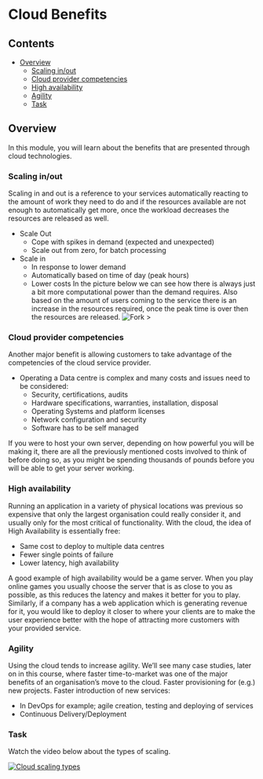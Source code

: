 # Cloud Benefits



<!--TOC_START-->
## Contents
- [Overview](#overview)
	- [Scaling in/out](#scaling-inout)
	- [Cloud provider competencies](#cloud-provider-competencies)
	- [High availability](#high-availability)
	- [Agility](#agility)
	- [Task](#task)

<!--TOC_END-->
## Overview
In this module, you will learn about the benefits that are presented through cloud technologies.

### Scaling in/out

Scaling in and out is a reference to your services automatically reacting to the amount of work they need to do and
 if the resources available are not enough to automatically get more, once the workload decreases the resources are
  released as well.

* Scale Out
    * Cope with spikes in demand (expected and unexpected)
    * Scale out from zero, for batch processing
* Scale in
    * In response to lower demand
    * Automatically based on time of day (peak hours)
    * Lower costs
In the picture below we can see how there is always just a bit more computational power than the demand requires.
 Also based on the amount of users coming to the service there is an increase in the resources required, once the peak
 time is over then the resources are released.
![Fork >](https://imgur.com/uvwqYKg.png)

### Cloud provider competencies

Another major benefit is allowing customers to take advantage of the competencies of the cloud service provider. 
* Operating a Data centre is complex and many costs and issues need to be considered:
    * Security, certifications, audits
    * Hardware specifications, warranties, installation, disposal
    * Operating Systems and platform licenses
    * Network configuration and security
    * Software has to be self managed
    
If you were to host your own server, depending on how powerful you will be making it, there are all the previously
 mentioned costs involved to think of before doing so, as you might be spending thousands of pounds before you will
  be able to get your server working.
    

### High availability

Running an application in a variety of physical locations was previous so expensive that only the largest
 organisation could really consider it, and usually only for the most critical of functionality.
  With the cloud, the idea of High Availability is essentially free:
* Same cost to deploy to multiple data centres
* Fewer single points of failure
* Lower latency, high availability

A good example of high availability would be a game server.
 When you play online games you usually choose the server that is as close to you as possible, as this reduces the
  latency and makes it better for you to play. Similarly, if a company has a web application which is generating
   revenue for it, you would like to deploy it closer to where your clients are to make the user experience better
    with the hope of attracting more customers with your provided service.

### Agility

Using the cloud tends to increase agility.
 We’ll see many case studies, later on in this course, where faster time-to-market was one of the major benefits of an
 organisation’s move to the cloud.
  Faster provisioning for (e.g.) new projects.
   Faster introduction of new services:
* In DevOps for example; agile creation, testing and deploying of services
* Continuous Delivery/Deployment

### Task

Watch the video below about the types of scaling.

[![Cloud scaling types](https://img.youtube.com/vi/RMThQbolgZs/0.jpg)](https://www.youtube.com/watch?v=RMThQbolgZs)
